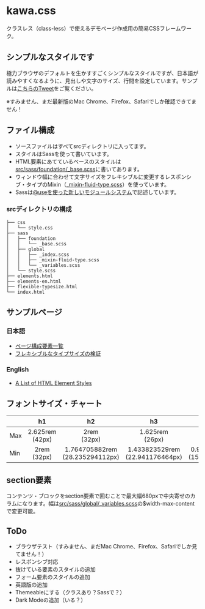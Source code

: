# kawa.css
クラスレス（class-less）で使えるデモページ作成用の簡易CSSフレームワーク。

## シンプルなスタイルです
極力ブラウザのデフォルトを生かすすごくシンプルなスタイルですが、日本語が読みやすくなるように、見出しや文字のサイズ、行間を設定しています。サンプルは[こちらのTweet](https://twitter.com/i/status/1283312011447635968)をご覧ください。

※すみません、まだ最新版のMac Chrome、Firefox、Safariでしか確認できてません！

## ファイル構成
- ソースファイルはすべてsrcディレクトリに入ってます。
- スタイルはSassを使って書いています。
- HTML要素にあてているベースのスタイルは[src/sass/foundation/_base.scss](src/sass/foundation/_base.scss)に書いてあります。
- ウィンドウ幅に合わせて文字サイズをフレキシブルに変更するレスポンシブ・タイプのMixin（[_mixin-fluid-type.scss](src/sass/global/_mixin-fluid-type.scss)）を使っています。
- Sassは[@useを使った新しいモジュールシステム](https://parashuto.com/rriver/development/sass-module-system-from-import-to-use)で記述しています。

### srcディレクトリの構成

```
├── css
│   └── style.css
├── sass
│   ├── foundation
│   │   └── _base.scss
│   ├── global
│   │   ├── _index.scss
│   │   ├── _mixin-fluid-type.scss
│   │   └── _variables.scss
│   └── style.scss
├── elements.html
├── elements-en.html
├── flexible-typesize.html
└── index.html
```

## サンプルページ
### 日本語
- [ページ構成要素一覧](src/elements.html)
- [フレキシブルなタイプサイズの検証](src/flexible-typesize.html)

### English
- [A List of HTML Element Styles](src/elements-en.html)

## フォントサイズ・チャート
|| h1 | h2 | h3 | h4 | p |
|--|:--:|:--:|:--:|:--:|:--:|
| Max | 2.625rem<br>(42px) | 2rem<br>(32px) | 1.625rem<br>(26px) | 1.125rem<br>(18px) | 1.0625rem<br>(17px) |
| Min | 2rem<br>(32px) | 1.764705882rem<br>(28.235294112px) | 1.433823529rem<br>(22.941176464px) | 0.992647059rem<br>(15.882352944px) | 0.9375rem<br>(15px) |

## section要素
コンテンツ・ブロックをsection要素で囲むことで最大幅680pxで中央寄せのカラムになります。幅は[src/sass/global/_variables.scss](src/sass/global/_variables.scss)の$width-max-contentで変更可能。

## ToDo
- ブラウザテスト（すみません、まだMac Chrome、Firefox、Safariでしか見てません！）
- レスポンシブ対応
- 抜けている要素のスタイルの追加
- フォーム要素のスタイルの追加
- 英語版の追加
- Themeableにする（クラスあり？Sassで？）
- Dark Modeの追加（いる？）